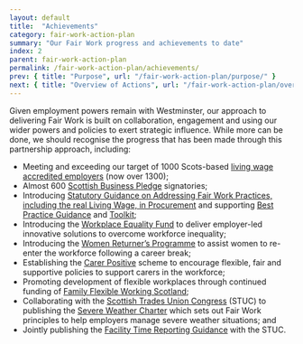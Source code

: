 ```yaml
---
layout: default
title:  "Achievements"
category: fair-work-action-plan
summary: "Our Fair Work progress and achievements to date"
index: 2
parent: fair-work-action-plan
permalink: /fair-work-action-plan/achievements/
prev: { title: "Purpose", url: "/fair-work-action-plan/purpose/" }
next: { title: "Overview of Actions", url: "/fair-work-action-plan/overview/" }
---
```


Given employment powers remain with Westminster, our approach to delivering Fair Work is built on collaboration, engagement and using our wider powers and policies to exert strategic influence.  While more can be done, we should recognise the progress that has been made through this partnership approach, including:
* Meeting and exceeding our target of 1000 Scots-based [living wage accredited employers](https://scottishlivingwage.org/) (now over 1300);
* Almost 600 [Scottish Business Pledge](https://scottishbusinesspledge.scot/) signatories;
* Introducing [Statutory Guidance on Addressing Fair Work Practices, including the real Living Wage, in Procurement](https://www.gov.scot/publications/statutory-guidance-selection-tenderers-award-contracts-addressing-fair-work-practices/) and supporting [Best Practice Guidance](https://beta.gov.scot/publications/addressing-fair-work-practices-including-real-living-wage-procurement-best/) and [Toolkit](https://beta.gov.scot/publications/addressing-fair-work-practices-including-real-living-wage-procurement-best/);
* Introducing the [Workplace Equality Fund](https://www.impactfundingpartners.com/our-funds/workplace-equality-fund) to deliver employer-led innovative solutions to overcome workforce inequality; 
* Introducing the [Women Returner’s Programme](http://www.employabilityinscotland.com/key-clients/women-and-work/women-returners/) to assist women to re-enter the workforce following a career break;
* Establishing the [Carer Positive](http://www.carerpositive.org/) scheme to encourage flexible, fair and supportive policies to support carers in the workforce;
* Promoting development of flexible workplaces through continued funding of [Family Flexible Working Scotland](https://www.familyfriendlyworkingscotland.org.uk/); 
* Collaborating with the [Scottish Trades Union Congress](http://www.stuc.org.uk/) (STUC) to publishing the [Severe Weather Charter](https://www.gov.scot/publications/severe-weather-charter/) which sets out Fair Work principles to help employers manage severe weather situations; and
* Jointly publishing the [Facility Time Reporting Guidance](https://www.gov.scot/publications/guidance-facility-time-reporting-public-sector-employers/) with the STUC.
